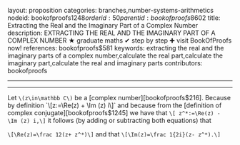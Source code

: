 layout: proposition
categories: branches,number-systems-arithmetics
nodeid: bookofproofs$1248
orderid: 50
parentid: bookofproofs$8602
title: Extracting the Real and the Imaginary Part of a Complex Number
description: EXTRACTING THE REAL AND THE IMAGINARY PART OF A COMPLEX NUMBER ★ graduate maths ✔ step by step ✚ visit BookOfProofs now!
references: bookofproofs$581
keywords: extracting the real and the imaginary parts of a complex number,calculate the real part,calculate the imaginary part,calculate the real and imaginary parts
contributors: bookofproofs

---


---

Let `\(z\in\mathbb C\)` be a [complex number][bookofproofs$216]. Because by definition
`\[z:=\Re(z) + \Im (z) i\]`
and because from the [definition of complex conjugate][bookofproofs$1245] we have that
`\[ z^*:=\Re(z) - \Im (z) i,\]`
it follows (by adding or subtracting both equations) that 

`\[\Re(z)=\frac 12(z+ z^*)\]`
and that
`\[\Im(z)=\frac 1{2i}(z- z^*).\]`
